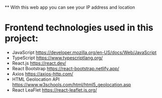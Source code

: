 ** With this web app you can see your IP address and location

# Frontend technologies used in this project:
- JavaScript https://developer.mozilla.org/en-US/docs/Web/JavaScript
- TypeScript https://www.typescriptlang.org/
- React.js https://react.dev/
- React Bootstrap https://react-bootstrap.netlify.app/
- Axios https://axios-http.com/
- HTML Geolocation API https://www.w3schools.com/html/html5_geolocation.asp
- React LeaFlet https://react-leaflet.js.org/
